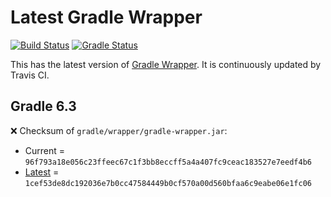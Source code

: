 # Latest Gradle Wrapper 

[![Build Status](https://travis-ci.org/int128/latest-gradle-wrapper.svg?branch=master)](https://travis-ci.org/int128/latest-gradle-wrapper)
[![Gradle Status](https://gradleupdate.appspot.com/int128/latest-gradle-wrapper/status.svg?branch=master)](https://gradleupdate.appspot.com/int128/latest-gradle-wrapper/status)

This has the latest version of [Gradle Wrapper](https://docs.gradle.org/current/userguide/gradle_wrapper.html).
It is continuously updated by Travis CI.

## Gradle 6.3

❌ Checksum of `gradle/wrapper/gradle-wrapper.jar`:

- Current = `96f793a18e056c23ffeec67c1f3bb8eccff5a4a407fc9ceac183527e7eedf4b6`
- [Latest](https://services.gradle.org/distributions/gradle-6.3-wrapper.jar.sha256) = `1cef53de8dc192036e7b0cc47584449b0cf570a00d560bfaa6c9eabe06e1fc06`
